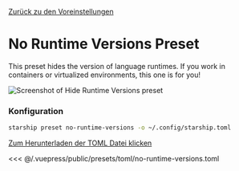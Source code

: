 [Zurück zu den Voreinstellungen](./README.md#no-runtime-versions)

# No Runtime Versions Preset

This preset hides the version of language runtimes. If you work in containers or virtualized environments, this one is for you!

![Screenshot of Hide Runtime Versions preset](/presets/img/no-runtime-versions.png)

### Konfiguration

```sh
starship preset no-runtime-versions -o ~/.config/starship.toml
```

[Zum Herunterladen der TOML Datei klicken](/presets/toml/no-runtime-versions.toml)

<<< @/.vuepress/public/presets/toml/no-runtime-versions.toml
